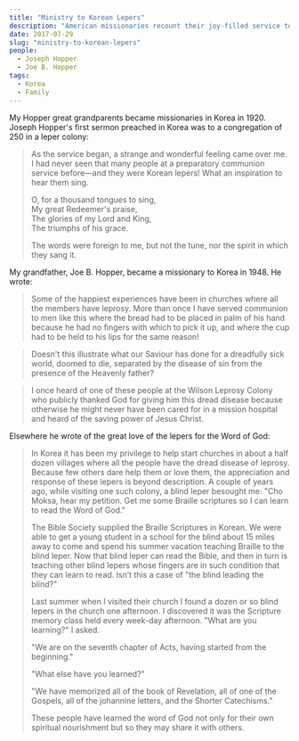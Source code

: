 ```yaml
---
title: "Ministry to Korean Lepers"
description: "American missionaries recount their joy-filled service to Korean lepers."
date: 2017-07-29
slug: "ministry-to-korean-lepers"
people:
  - Joseph Hopper
  - Joe B. Hopper
tags:
  - Korea
  - Family
---
```


My Hopper great grandparents became missionaries in Korea in 1920. Joseph Hopper's first sermon preached in Korea was to a congregation of 250 in a leper colony:

> As the service began, a strange and wonderful feeling came over me. I had never seen that many people at a preparatory communion service before—and they were Korean lepers! What an inspiration to hear them sing.
> 
> O, for a thousand tongues to sing,<br>
> My great Redeemer's praise,<br>
> The glories of my Lord and King,<br>
> The triumphs of his grace.
> 
> The words were foreign to me, but not the tune, nor the spirit in which they sang it.

My grandfather, Joe B. Hopper, became a missionary to Korea in 1948. He wrote:

> Some of the happiest experiences have been in churches where all the members have leprosy. More than once I have served communion to men like this where the bread had to be placed in palm of his hand because he had no fingers with which to pick it up, and where the cup had to be held to his lips for the same reason!

> Doesn't this illustrate what our Saviour has done for a dreadfully sick world, doomed to die, separated by the disease of sin from the presence of the Heavenly father?

> I once heard of one of these people at the Wilson Leprosy Colony who publicly thanked God for giving him this dread disease because otherwise he might never have been cared for in a mission hospital and heard of the saving power of Jesus Christ.

Elsewhere he wrote of the great love of the lepers for the Word of God:

> In Korea it has been my privilege to help start churches in about a half dozen villages where all the people have the dread disease of leprosy. Because few others dare help them or love them, the appreciation and response of these lepers is beyond description. A couple of years ago, while visiting one such colony, a blind leper besought me: "Cho Moksa, hear my petition. Get me some Braille scriptures so I can learn to read the Word of God."
>
> The Bible Society supplied the Braille Scriptures in Korean. We were able to get a young student in a school for the blind about 15 miles away to come and spend his summer vacation teaching Braille to the blind leper. Now that blind leper can read the Bible, and then in turn is teaching other blind lepers whose fingers are in such condition that they can learn to read. Isn’t this a case of "the blind leading the blind?"
>
> Last summer when I visited their church I found a dozen or so blind lepers in the church one afternoon. I discovered it was the Scripture memory class held every week-day afternoon. "What are you learning?" I asked.
>
> "We are on the seventh chapter of Acts, having started from the beginning."
>
> "What else have you learned?"
>
> "We have memorized all of the book of Revelation, all of one of the Gospels, all of the johannine letters, and the Shorter Catechisms."
>
> These people have learned the word of God not only for their own spiritual nourishment but so they may share it with others.